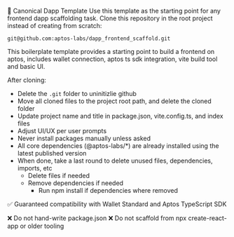 🧱 Canonical Dapp Template
Use this template as the starting point for any frontend dapp scaffolding task. Clone this repository in the root project instead of creating from scratch:

```
git@github.com:aptos-labs/dapp_frontend_scaffold.git
```

This boilerplate template provides a starting point to build a frontend on aptos, includes wallet connection, aptos ts sdk integration, vite build tool and basic UI.

After cloning:

- Delete the `.git` folder to uninitizlie github
- Move all cloned files to the project root path, and delete the cloned folder
- Update project name and title in package.json, vite.config.ts, and index files
- Adjust UI/UX per user prompts
- Never install packages manually unless asked
- All core dependencies (@aptos-labs/\*) are already installed using the latest published version
- When done, take a last round to delete unused files, dependencies, imports, etc
  - Delete files if needed
  - Remove dependencies if needed
    - Run npm install if dependencies where removed

✅ Guaranteed compatibility with Wallet Standard and Aptos TypeScript SDK

❌ Do not hand-write package.json
❌ Do not scaffold from npx create-react-app or older tooling
